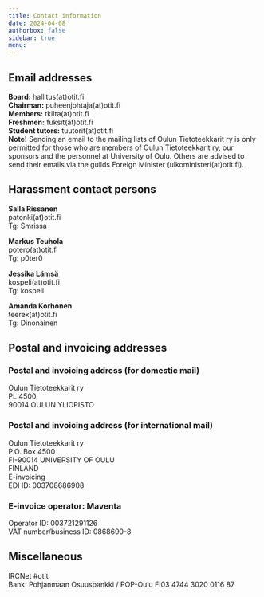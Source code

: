 ```yaml
---
title: Contact information
date: 2024-04-08
authorbox: false
sidebar: true
menu:
---
```


## Email addresses
**Board:** hallitus(at)otit.fi  
**Chairman:** puheenjohtaja(at)otit.fi  
**Members:** tkilta(at)otit.fi  
**Freshmen:** fuksit(at)otit.fi  
**Student tutors:** tuutorit(at)otit.fi  
**Note!** Sending an email to the mailing lists of Oulun Tietoteekkarit ry is only permitted for those who are members of Oulun Tietoteekkarit ry, our sponsors and the personnel at University of Oulu. Others are advised to send their emails via the guilds Foreign Minister (ulkoministeri(at)otit.fi).  

## Harassment contact persons

**Salla Rissanen**  
patonki(at)otit.fi  
Tg: Smrissa  

**Markus Teuhola**  
potero(at)otit.fi  
Tg: p0ter0  

**Jessika Lämsä**  
kospeli(at)otit.fi  
Tg: kospeli  

**Amanda Korhonen**  
teerex(at)otit.fi  
Tg: Dinonainen  

## Postal and invoicing addresses

### Postal and invoicing address (for domestic mail)

Oulun Tietoteekkarit ry  
PL 4500  
90014 OULUN YLIOPISTO  

### Postal and invoicing address (for international mail)

Oulun Tietoteekkarit ry  
P.O. Box 4500  
FI-90014 UNIVERSITY OF OULU  
FINLAND  
E-invoicing  
EDI ID: 003708686908  

### E-invoice operator: Maventa
Operator ID: 003721291126  
VAT number/business ID: 0868690-8  

## Miscellaneous

IRCNet #otit  
Bank: Pohjanmaan Osuuspankki / POP-Oulu FI03 4744 3020 0116 87  
